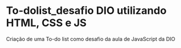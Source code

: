 # To-dolist_desafio DIO utilizando HTML, CSS e JS
Criação de uma To-do list como desafio da aula de JavaScript da DIO
